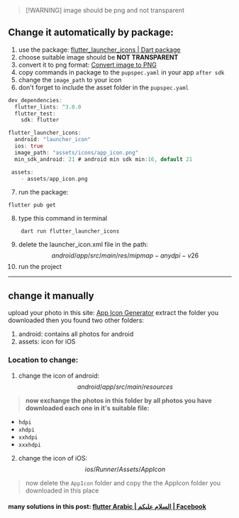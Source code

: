>[!WARNING] image should be png and not transparent

## Change it automatically by package:
1. use the package: [flutter_launcher_icons | Dart package](https://pub.dev/packages/flutter_launcher_icons)
2. choose suitable image should be __NOT TRANSPARENT__
3. convert it to png format: [Convert image to PNG](https://image.online-convert.com/convert-to-png)
4. copy commands in package to the `pupspec.yaml` in your app `after sdk`
5. change the `image_path` to  your icon
6. don't forget to include the asset folder in the `pupspec.yaml`
```dart
dev_dependencies:
  flutter_lints: ^3.0.0
  flutter_test:
    sdk: flutter

flutter_launcher_icons:
  android: "launcher_icon"
  ios: true
  image_path: "assets/icons/app_icon.png"
  min_sdk_android: 21 # android min sdk min:16, default 21
```
```dart
 assets:
    - assets/app_icon.png
```
7. run the package:
```
flutter pub get
```
8. type this command in terminal
```
	dart run flutter_launcher_icons
```

9. delete the launcher_icon.xml file in the path:
$$android/app/src/main/res/mipmap-anydpi-v26$$
10. run the project
___
## change it manually
upload your photo in this site:
[App Icon Generator](https://www.appicon.co/)
extract the folder you downloaded then you found two other folders:
1. android: contains all photos for android
2. assets: icon for iOS
### Location to change:
1. change the icon of android:
$$ android/app/src/main/resources$$
> __now exchange the photos in this folder by all photos you have downloaded each one in it's suitable file:__

- `hdpi`
- `xhdpi`
- `xxhdpi`
- `xxxhdpi`

2. change the icon of iOS:
$$ios/Runner/Assets/AppIcon$$
> now delete the `AppIcon` folder and copy the the AppIcon folder you downloaded in this place

#### many solutions in this post: [flutter Arabic | السلام عليكم | Facebook](https://web.facebook.com/groups/430152758898997/permalink/987758919805042/?mibextid=oFDknk&rdid=u5VByYo2oyejNoXI&share_url=https%3A%2F%2Fweb.facebook.com%2Fshare%2Fp%2F18TBwBDueG%2F%3Fmibextid%3DoFDknk%26_rdc%3D1%26_rdr)